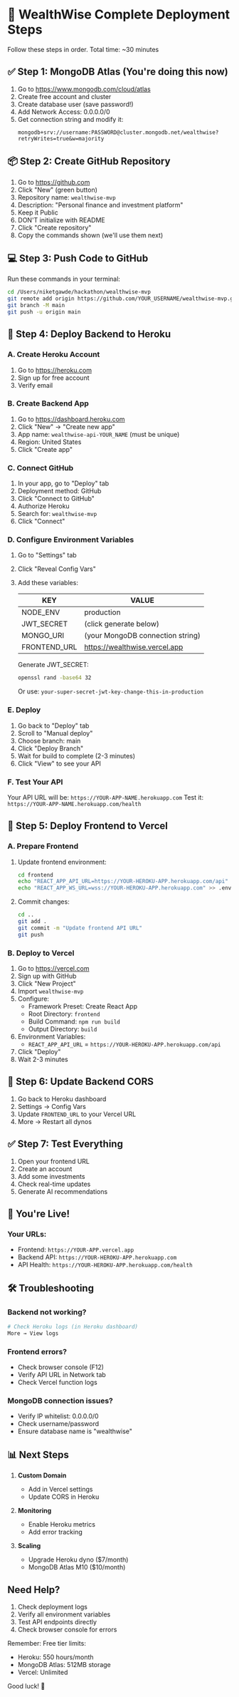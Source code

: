 # 🚀 WealthWise Complete Deployment Steps

Follow these steps in order. Total time: ~30 minutes

## ✅ Step 1: MongoDB Atlas (You're doing this now)
1. Go to https://www.mongodb.com/cloud/atlas
2. Create free account and cluster
3. Create database user (save password!)
4. Add Network Access: 0.0.0.0/0
5. Get connection string and modify it:
   ```
   mongodb+srv://username:PASSWORD@cluster.mongodb.net/wealthwise?retryWrites=true&w=majority
   ```

## 📦 Step 2: Create GitHub Repository

1. Go to https://github.com
2. Click "New" (green button)
3. Repository name: `wealthwise-mvp`
4. Description: "Personal finance and investment platform"
5. Keep it Public
6. DON'T initialize with README
7. Click "Create repository"
8. Copy the commands shown (we'll use them next)

## 💻 Step 3: Push Code to GitHub

Run these commands in your terminal:

```bash
cd /Users/niketgawde/hackathon/wealthwise-mvp
git remote add origin https://github.com/YOUR_USERNAME/wealthwise-mvp.git
git branch -M main
git push -u origin main
```

## 🔧 Step 4: Deploy Backend to Heroku

### A. Create Heroku Account
1. Go to https://heroku.com
2. Sign up for free account
3. Verify email

### B. Create Backend App
1. Go to https://dashboard.heroku.com
2. Click "New" → "Create new app"
3. App name: `wealthwise-api-YOUR_NAME` (must be unique)
4. Region: United States
5. Click "Create app"

### C. Connect GitHub
1. In your app, go to "Deploy" tab
2. Deployment method: GitHub
3. Click "Connect to GitHub"
4. Authorize Heroku
5. Search for: `wealthwise-mvp`
6. Click "Connect"

### D. Configure Environment Variables
1. Go to "Settings" tab
2. Click "Reveal Config Vars"
3. Add these variables:

   | KEY | VALUE |
   |-----|-------|
   | NODE_ENV | production |
   | JWT_SECRET | (click generate below) |
   | MONGO_URI | (your MongoDB connection string) |
   | FRONTEND_URL | https://wealthwise.vercel.app |

   Generate JWT_SECRET:
   ```bash
   openssl rand -base64 32
   ```
   Or use: `your-super-secret-jwt-key-change-this-in-production`

### E. Deploy
1. Go back to "Deploy" tab
2. Scroll to "Manual deploy"
3. Choose branch: main
4. Click "Deploy Branch"
5. Wait for build to complete (2-3 minutes)
6. Click "View" to see your API

### F. Test Your API
Your API URL will be: `https://YOUR-APP-NAME.herokuapp.com`
Test it: `https://YOUR-APP-NAME.herokuapp.com/health`

## 🎨 Step 5: Deploy Frontend to Vercel

### A. Prepare Frontend
1. Update frontend environment:
   ```bash
   cd frontend
   echo "REACT_APP_API_URL=https://YOUR-HEROKU-APP.herokuapp.com/api" > .env.production
   echo "REACT_APP_WS_URL=wss://YOUR-HEROKU-APP.herokuapp.com" >> .env.production
   ```

2. Commit changes:
   ```bash
   cd ..
   git add .
   git commit -m "Update frontend API URL"
   git push
   ```

### B. Deploy to Vercel
1. Go to https://vercel.com
2. Sign up with GitHub
3. Click "New Project"
4. Import `wealthwise-mvp`
5. Configure:
   - Framework Preset: Create React App
   - Root Directory: `frontend`
   - Build Command: `npm run build`
   - Output Directory: `build`
6. Environment Variables:
   - `REACT_APP_API_URL` = `https://YOUR-HEROKU-APP.herokuapp.com/api`
7. Click "Deploy"
8. Wait 2-3 minutes

## 🔄 Step 6: Update Backend CORS

1. Go back to Heroku dashboard
2. Settings → Config Vars
3. Update `FRONTEND_URL` to your Vercel URL
4. More → Restart all dynos

## ✅ Step 7: Test Everything

1. Open your frontend URL
2. Create an account
3. Add some investments
4. Check real-time updates
5. Generate AI recommendations

## 🎉 You're Live!

### Your URLs:
- Frontend: `https://YOUR-APP.vercel.app`
- Backend API: `https://YOUR-HEROKU-APP.herokuapp.com`
- API Health: `https://YOUR-HEROKU-APP.herokuapp.com/health`

## 🛠️ Troubleshooting

### Backend not working?
```bash
# Check Heroku logs (in Heroku dashboard)
More → View logs
```

### Frontend errors?
- Check browser console (F12)
- Verify API URL in Network tab
- Check Vercel function logs

### MongoDB connection issues?
- Verify IP whitelist: 0.0.0.0/0
- Check username/password
- Ensure database name is "wealthwise"

## 📊 Next Steps

1. **Custom Domain**
   - Add in Vercel settings
   - Update CORS in Heroku

2. **Monitoring**
   - Enable Heroku metrics
   - Add error tracking

3. **Scaling**
   - Upgrade Heroku dyno ($7/month)
   - MongoDB Atlas M10 ($10/month)

## Need Help?

1. Check deployment logs
2. Verify all environment variables
3. Test API endpoints directly
4. Check browser console for errors

Remember: Free tier limits:
- Heroku: 550 hours/month
- MongoDB Atlas: 512MB storage
- Vercel: Unlimited

Good luck! 🚀